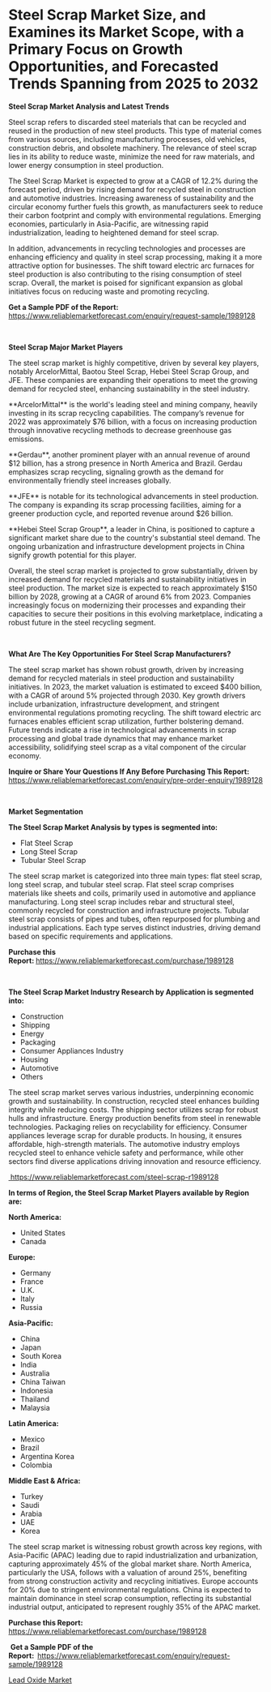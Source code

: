 <p><h1>Steel Scrap Market Size, and Examines its Market Scope, with a Primary Focus on Growth Opportunities, and Forecasted Trends Spanning from 2025 to 2032</h1></p><p><strong>Steel Scrap Market Analysis and Latest Trends</strong></p>
<p><p>Steel scrap refers to discarded steel materials that can be recycled and reused in the production of new steel products. This type of material comes from various sources, including manufacturing processes, old vehicles, construction debris, and obsolete machinery. The relevance of steel scrap lies in its ability to reduce waste, minimize the need for raw materials, and lower energy consumption in steel production.</p><p>The Steel Scrap Market is expected to grow at a CAGR of 12.2% during the forecast period, driven by rising demand for recycled steel in construction and automotive industries. Increasing awareness of sustainability and the circular economy further fuels this growth, as manufacturers seek to reduce their carbon footprint and comply with environmental regulations. Emerging economies, particularly in Asia-Pacific, are witnessing rapid industrialization, leading to heightened demand for steel scrap.</p><p>In addition, advancements in recycling technologies and processes are enhancing efficiency and quality in steel scrap processing, making it a more attractive option for businesses. The shift toward electric arc furnaces for steel production is also contributing to the rising consumption of steel scrap. Overall, the market is poised for significant expansion as global initiatives focus on reducing waste and promoting recycling.</p></p>
<p><strong>Get a Sample PDF of the Report:&nbsp;</strong> <a href="https://www.reliablemarketforecast.com/enquiry/request-sample/1989128?utm_campaign=2781&utm_medium=2&utm_source=Github&utm_content=ia&utm_term=01042025&utm_id=steel-scrap">https://www.reliablemarketforecast.com/enquiry/request-sample/1989128</a></p>
<p>&nbsp;</p>
<p><strong>Steel Scrap Major Market Players</strong></p>
<p><p>The steel scrap market is highly competitive, driven by several key players, notably ArcelorMittal, Baotou Steel Scrap, Hebei Steel Scrap Group, and JFE. These companies are expanding their operations to meet the growing demand for recycled steel, enhancing sustainability in the steel industry.</p><p>**ArcelorMittal** is the world's leading steel and mining company, heavily investing in its scrap recycling capabilities. The company’s revenue for 2022 was approximately $76 billion, with a focus on increasing production through innovative recycling methods to decrease greenhouse gas emissions.</p><p>**Gerdau**, another prominent player with an annual revenue of around $12 billion, has a strong presence in North America and Brazil. Gerdau emphasizes scrap recycling, signaling growth as the demand for environmentally friendly steel increases globally.</p><p>**JFE** is notable for its technological advancements in steel production. The company is expanding its scrap processing facilities, aiming for a greener production cycle, and reported revenue around $26 billion. </p><p>**Hebei Steel Scrap Group**, a leader in China, is positioned to capture a significant market share due to the country's substantial steel demand. The ongoing urbanization and infrastructure development projects in China signify growth potential for this player.</p><p>Overall, the steel scrap market is projected to grow substantially, driven by increased demand for recycled materials and sustainability initiatives in steel production. The market size is expected to reach approximately $150 billion by 2028, growing at a CAGR of around 6% from 2023. Companies increasingly focus on modernizing their processes and expanding their capacities to secure their positions in this evolving marketplace, indicating a robust future in the steel recycling segment.</p></p>
<p>&nbsp;</p>
<p><strong>What Are The Key Opportunities For Steel Scrap Manufacturers?</strong></p>
<p><p>The steel scrap market has shown robust growth, driven by increasing demand for recycled materials in steel production and sustainability initiatives. In 2023, the market valuation is estimated to exceed $400 billion, with a CAGR of around 5% projected through 2030. Key growth drivers include urbanization, infrastructure development, and stringent environmental regulations promoting recycling. The shift toward electric arc furnaces enables efficient scrap utilization, further bolstering demand. Future trends indicate a rise in technological advancements in scrap processing and global trade dynamics that may enhance market accessibility, solidifying steel scrap as a vital component of the circular economy.</p></p>
<p><strong>Inquire or Share Your Questions If Any Before Purchasing This Report:</strong> <a href="https://www.reliablemarketforecast.com/enquiry/pre-order-enquiry/1989128?utm_campaign=2781&utm_medium=2&utm_source=Github&utm_content=ia&utm_term=01042025&utm_id=steel-scrap">https://www.reliablemarketforecast.com/enquiry/pre-order-enquiry/1989128</a></p>
<p>&nbsp;</p>
<p><strong>Market Segmentation</strong></p>
<p><strong>The Steel Scrap Market Analysis by types is segmented into:</strong></p>
<p><ul><li>Flat Steel Scrap</li><li>Long Steel Scrap</li><li>Tubular Steel Scrap</li></ul></p>
<p><p>The steel scrap market is categorized into three main types: flat steel scrap, long steel scrap, and tubular steel scrap. Flat steel scrap comprises materials like sheets and coils, primarily used in automotive and appliance manufacturing. Long steel scrap includes rebar and structural steel, commonly recycled for construction and infrastructure projects. Tubular steel scrap consists of pipes and tubes, often repurposed for plumbing and industrial applications. Each type serves distinct industries, driving demand based on specific requirements and applications.</p></p>
<p><strong>Purchase this Report:&nbsp;</strong><a href="https://www.reliablemarketforecast.com/purchase/1989128?utm_campaign=2781&utm_medium=2&utm_source=Github&utm_content=ia&utm_term=01042025&utm_id=steel-scrap">https://www.reliablemarketforecast.com/purchase/1989128</a></p>
<p>&nbsp;</p>
<p><strong>The Steel Scrap Market Industry Research by Application is segmented into:</strong></p>
<p><ul><li>Construction</li><li>Shipping</li><li>Energy</li><li>Packaging</li><li>Consumer Appliances Industry</li><li>Housing</li><li>Automotive</li><li>Others</li></ul></p>
<p><p>The steel scrap market serves various industries, underpinning economic growth and sustainability. In construction, recycled steel enhances building integrity while reducing costs. The shipping sector utilizes scrap for robust hulls and infrastructure. Energy production benefits from steel in renewable technologies. Packaging relies on recyclability for efficiency. Consumer appliances leverage scrap for durable products. In housing, it ensures affordable, high-strength materials. The automotive industry employs recycled steel to enhance vehicle safety and performance, while other sectors find diverse applications driving innovation and resource efficiency.</p></p>
<p><a href="https://www.reliablemarketforecast.com/steel-scrap-r1989128?utm_campaign=2781&utm_medium=2&utm_source=Github&utm_content=ia&utm_term=01042025&utm_id=steel-scrap">&nbsp;https://www.reliablemarketforecast.com/steel-scrap-r1989128</a></p>
<p><strong>In terms of Region, the Steel Scrap Market Players available by Region are:</strong></p>
<p>
    <p> <strong> North America: </strong>
        <ul>
            <li>United States</li>
            <li>Canada</li>
        </ul>
        </p> 
    <p> <strong> Europe: </strong>
        <ul>
            <li>Germany</li>
            <li>France</li>
            <li>U.K.</li>
            <li>Italy</li>
            <li>Russia</li>
        </ul>
        </p> 
    <p> <strong> Asia-Pacific: </strong>
        <ul>
            <li>China</li>
            <li>Japan</li>
            <li>South Korea</li>
            <li>India</li>
            <li>Australia</li>
            <li>China Taiwan</li>
            <li>Indonesia</li>
            <li>Thailand</li>
            <li>Malaysia</li>
        </ul>
        </p> 
    <p> <strong> Latin America: </strong>
        <ul>
            <li>Mexico</li>
            <li>Brazil</li>
            <li>Argentina Korea</li>
            <li>Colombia</li>
        </ul>
        </p> 
    <p> <strong> Middle East & Africa: </strong>
        <ul>
            <li>Turkey</li>
            <li>Saudi</li>
            <li>Arabia</li>
            <li>UAE</li>
            <li>Korea</li>
        </ul>
    </p>
    </p>
<p><p>The steel scrap market is witnessing robust growth across key regions, with Asia-Pacific (APAC) leading due to rapid industrialization and urbanization, capturing approximately 45% of the global market share. North America, particularly the USA, follows with a valuation of around 25%, benefiting from strong construction activity and recycling initiatives. Europe accounts for 20% due to stringent environmental regulations. China is expected to maintain dominance in steel scrap consumption, reflecting its substantial industrial output, anticipated to represent roughly 35% of the APAC market.</p></p>
<p><strong>Purchase this Report: </strong><a href="https://www.reliablemarketforecast.com/purchase/1989128?utm_campaign=2781&utm_medium=2&utm_source=Github&utm_content=ia&utm_term=01042025&utm_id=steel-scrap">https://www.reliablemarketforecast.com/purchase/1989128</a></p>
<p>&nbsp;<strong>Get a Sample PDF of the Report:&nbsp;&nbsp;</strong><a href="https://www.reliablemarketforecast.com/enquiry/request-sample/1989128?utm_campaign=2781&utm_medium=2&utm_source=Github&utm_content=ia&utm_term=01042025&utm_id=steel-scrap">https://www.reliablemarketforecast.com/enquiry/request-sample/1989128</a></p>
<p><strong></strong></p>
<p><p><a href="https://github.com/chkrselia/Market-Research-Report-List-1/blob/main/lead-oxide-market.md?utm_campaign=2781&utm_medium=2&utm_source=Github&utm_content=ia&utm_term=01042025&utm_id=steel-scrap">Lead Oxide Market</a></p></p>